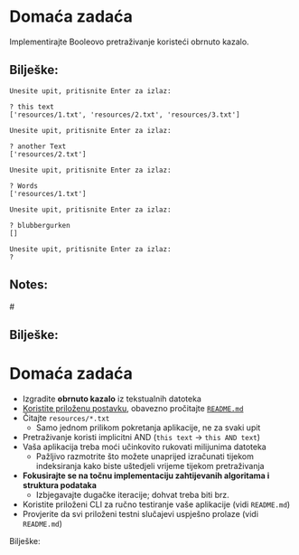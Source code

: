 # Domaća zadaća

Implementirajte Booleovo pretraživanje koristeći obrnuto kazalo.

Bilješke:
---

```
Unesite upit, pritisnite Enter za izlaz:

? this text
['resources/1.txt', 'resources/2.txt', 'resources/3.txt']

Unesite upit, pritisnite Enter za izlaz:

? another Text
['resources/2.txt']

Unesite upit, pritisnite Enter za izlaz:

? Words
['resources/1.txt']

Unesite upit, pritisnite Enter za izlaz:

? blubbergurken
[]

Unesite upit, pritisnite Enter za izlaz:
?
```
<!-- .element: class="stretch" -->

Notes:
---
#<!-- .element: class="stretch" -->

Bilješke:
---
# Domaća zadaća

* Izgradite **obrnuto kazalo** iz tekstualnih datoteka
* [Koristite priloženu postavku](#), obavezno pročitajte [`README.md`](#)
* Čitajte `resources/*.txt`
    * Samo jednom prilikom pokretanja aplikacije, ne za svaki upit
* Pretraživanje koristi implicitni AND (`this text` &rarr; `this AND text`)
* Vaša aplikacija treba moći učinkovito rukovati milijunima datoteka
    * Pažljivo razmotrite što možete unaprijed izračunati tijekom indeksiranja kako biste uštedjeli vrijeme tijekom pretraživanja
* **Fokusirajte se na točnu implementaciju zahtijevanih algoritama i struktura podataka**
  * Izbjegavajte dugačke iteracije; dohvat treba biti brz.
* Koristite priloženi CLI za ručno testiranje vaše aplikacije (vidi `README.md`)
* Provjerite da svi priloženi testni slučajevi uspješno prolaze (vidi `README.md`)

Bilješke:

